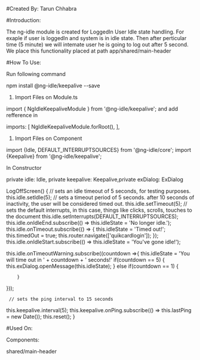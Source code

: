 #Created By: Tarun Chhabra

#Introduction:

The ng-idle module is created for LoggedIn User Idle state handling. For exaple if user is loggedIn  and system is in idle state. Then after perticular time (5 minute) we will intemate user he is going to log out after 5 second. We place this functionality placed at path app/shared/main-header

#How To Use:

Run following command

npm install @ng-idle/keepalive --save

1) Import Files on Module.ts 

import { NgIdleKeepaliveModule } from '@ng-idle/keepalive';  and add refference in 

imports: [
    NgIdleKeepaliveModule.forRoot(),
  ],

1) Import Files on Component

import {Idle, DEFAULT_INTERRUPTSOURCES} from '@ng-idle/core';
import {Keepalive} from '@ng-idle/keepalive';


In Constructor 

private idle: Idle, private keepalive: Keepalive,private exDialog: ExDialog
   
 LogOffScreen()
  {
   // sets an idle timeout of 5 seconds, for testing purposes.
  this.idle.setIdle(5);
  // sets a timeout period of 5 seconds. after 10 seconds of inactivity, the user will be considered timed out.
  this.idle.setTimeout(5);
  // sets the default interrupts, in this case, things like clicks, scrolls, touches to the document
  this.idle.setInterrupts(DEFAULT_INTERRUPTSOURCES);
    this.idle.onIdleEnd.subscribe(() => this.idleState = 'No longer idle.');
  this.idle.onTimeout.subscribe(() => {
    this.idleState = 'Timed out!';
    this.timedOut = true;
    this.router.navigate(['quikcardlogin']);
  });
  this.idle.onIdleStart.subscribe(() => this.idleState = 'You\'ve gone idle!');
   
  this.idle.onTimeoutWarning.subscribe((countdown =>{
    this.idleState = 'You will time out in ' + countdown + ' seconds!'
        if(countdown == 5)
        {
         this.exDialog.openMessage(this.idleState);
        }
        else if(countdown == 1)
        {

        }
  }));
   
     // sets the ping interval to 15 seconds
  this.keepalive.interval(5);
     this.keepalive.onPing.subscribe(() => this.lastPing = new Date());
     this.reset();
  }

#Used On: 

Components:

shared/main-header






